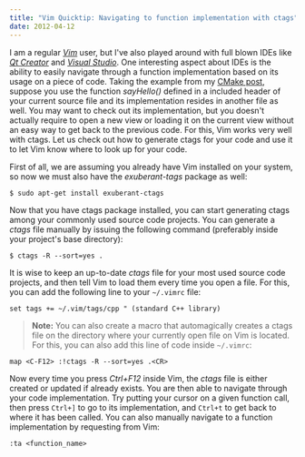 ```yaml
---
title: "Vim Quicktip: Navigating to function implementation with ctags"
date: 2012-04-12
---
```


I am a regular [*Vim*](https://www.vim.org/) user, but I've also played around with full blown IDEs like [*Qt Creator*](https://www.qt.io/product/development-tools) and [*Visual Studio*](https://visualstudio.microsoft.com/). One interesting aspect about IDEs is the ability to easily navigate through a function implementation based on its usage on a piece of code. Taking the example
from my [CMake
post](/2009/12/07/how-cmake-simplifies-the-build-process-part-1-basic-build-system/),
suppose you use the function *sayHello()* defined in a included header
of your current source file and its implementation resides in another
file as well. You may want to check out its implementation, but you
doesn't actually require to open a new view or loading it on the
current view without an easy way to get back to the previous code. For
this, Vim works very well with ctags. Let us check out how to generate
ctags for your code and use it to let Vim know where to look up for your
code.

First of all, we are assuming you already have Vim installed on your
system, so now we must also have the *exuberant-tags* package as well:

```shell
$ sudo apt-get install exuberant-ctags
```

Now that you have ctags package installed, you can start generating
ctags among your commonly used source code projects. You can generate a
*ctags* file manually by issuing the following command (preferably
inside your project's base directory):

```shell
$ ctags -R --sort=yes .
```

It is wise to keep an up-to-date *ctags* file for your most used source
code projects, and then tell Vim to load them every time you open a file.
For this, you can add the following line to your `~/.vimrc` file:

```vim
set tags += ~/.vim/tags/cpp " (standard C++ library)
```

> **Note:** You can also create a macro that automagically creates a ctags
file on the directory where your currently open file on Vim is located.
For this, you can also add this line of code inside `~/.vimrc`:

```vim
map <C-F12> :!ctags -R --sort=yes .<CR>
```

Now every time you press *Ctrl+F12* inside Vim, the *ctags* file is
either created or updated if already exists. You are then able to navigate through your code implementation. Try putting your cursor on a given function call, then press `Ctrl+]` to go to its implementation, and `Ctrl+t` to get back to where it has been called. You can also manually navigate to a function implementation by requesting from Vim:

```vim
:ta <function_name>
```